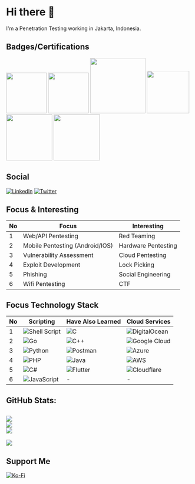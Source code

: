 # Hi there 👋
I'm a Penetration Testing working in Jakarta, Indonesia.

## Badges/Certifications
[<img src="https://images.credly.com/images/ec81134d-e80b-4eb5-ae07-0eb8e1a60fcd/image.png" width=110>](https://www.credential.net/bc943e77-c6b0-49a3-857a-230aafdb6726)
[<img src="https://api.eu.badgr.io/public/assertions/J-4Lz_iJQxeI6WAC-mZxrQ/image" width=110>](https://eu.badgr.com/public/assertions/J-4Lz_iJQxeI6WAC-mZxrQ)
[<img src="https://app.hackthebox.com/images/icons/ic-prolabs/ic-dante-certs.svg" width=150>](https://drive.google.com/drive/folders/1nxuEeqOVoKCwLGd4P3GtoNB5LypbEL6M)
[<img src="https://academy.hackthebox.com/storage/badges/master-of-the-registers.png" width=115>](https://academy.hackthebox.com/achievement/202827/path/18)
[<img src="https://assets.pentesterlab.com/badges/unix.png" width=125>](https://ptl-certs.s3.amazonaws.com/PTLU11098.pdf?X-Amz-Algorithm=AWS4-HMAC-SHA256&X-Amz-Credential=AKIAI5SYYGSB2WKF7OAA%2F20230204%2Fus-east-1%2Fs3%2Faws4_request&X-Amz-Date=20230204T144008Z&X-Amz-Expires=3600&X-Amz-SignedHeaders=host&X-Amz-Signature=8f1deb323928685eee1187cfabe23980354a641a12f3d7b79d56b1bcf615b4bc)
[<img src="https://assets.pentesterlab.com/badges/introduction.png" width=125>](https://ptl-certs.s3.amazonaws.com/PTLN21704.pdf?X-Amz-Algorithm=AWS4-HMAC-SHA256&X-Amz-Credential=AKIAI5SYYGSB2WKF7OAA%2F20230126%2Fus-east-1%2Fs3%2Faws4_request&X-Amz-Date=20230126T030909Z&X-Amz-Expires=3600&X-Amz-SignedHeaders=host&X-Amz-Signature=b577ae8a51502cb91171210bf4b47bb94d7640025e975436bfff414c31d8ed0e)

## Social
[![LinkedIn](https://img.shields.io/badge/LinkedIn-%230077B5.svg?logo=linkedin&logoColor=white)](https://linkedin.com/in/nairpaa) [![Twitter](https://img.shields.io/badge/Twitter-%231DA1F2.svg?logo=Twitter&logoColor=white)](https://twitter.com/nairpaa) 

## Focus & Interesting
| No | Focus                           | Interesting         |
|----|---------------------------------|---------------------|
| 1  | Web/API Pentesting              | Red Teaming         |
| 2  | Mobile Pentesting (Android/IOS) | Hardware Pentesting |
| 3  | Vulnerability Assessment        | Cloud Pentesting    |
| 4  | Exploit Development             | Lock Picking        |
| 5  | Phishing                        | Social Engineering  |
| 6  | Wifi Pentesting                 | CTF                 |

## Focus Technology Stack
| No | Scripting                                                                                                           | Have Also Learned                                                                                      | Cloud Services                                                                                                          |
|----|---------------------------------------------------------------------------------------------------------------------|--------------------------------------------------------------------------------------------------------|-------------------------------------------------------------------------------------------------------------------------|
| 1  | ![Shell Script](https://img.shields.io/badge/shell_script-%23121011.svg?style=flat&logo=gnu-bash&logoColor=white)   | ![C](https://img.shields.io/badge/c-%2300599C.svg?style=flat&logo=c&logoColor=white)                   | ![DigitalOcean](https://img.shields.io/badge/DigitalOcean-%230167ff.svg?style=flat&logo=digitalOcean&logoColor=white)   |
| 2  | ![Go](https://img.shields.io/badge/go-%2300ADD8.svg?style=flat&logo=go&logoColor=white)                             | ![C++](https://img.shields.io/badge/c++-%2300599C.svg?style=flat&logo=c%2B%2B&logoColor=white)         | ![Google Cloud](https://img.shields.io/badge/Google%20Cloud-%234285F4.svg?style=flat&logo=google-cloud&logoColor=white) |
| 3  | ![Python](https://img.shields.io/badge/python-3670A0?style=flat&logo=python&logoColor=ffdd54)                       | ![Postman](https://img.shields.io/badge/Postman-FF6C37?style=flat&logo=postman&logoColor=white)        | ![Azure](https://img.shields.io/badge/azure-%230072C6.svg?style=flat&logo=azure-devops&logoColor=white)                 |
| 4  | ![PHP](https://img.shields.io/badge/php-%23777BB4.svg?style=flat&logo=php&logoColor=white)                          | ![Java](https://img.shields.io/badge/java-%23ED8B00.svg?style=flat&logo=java&logoColor=white)          | ![AWS](https://img.shields.io/badge/AWS-%23FF9900.svg?style=flat&logo=amazon-aws&logoColor=white)                       |
| 5  | ![C#](https://img.shields.io/badge/c%23-%23239120.svg?style=flat&logo=c-sharp&logoColor=white)                      | ![Flutter](https://img.shields.io/badge/Flutter-%2302569B.svg?style=flat&logo=Flutter&logoColor=white) | ![Cloudflare](https://img.shields.io/badge/Cloudflare-F38020?style=flat&logo=Cloudflare&logoColor=white)                |
| 6  | ![JavaScript](https://img.shields.io/badge/javascript-%23323330.svg?style=flat&logo=javascript&logoColor=%23F7DF1E) | -                                                                                                      | -                                                                                                                       |
## GitHub Stats:
![](https://github-readme-stats.vercel.app/api?username=nairpaa&theme=onedark&hide_border=false&include_all_commits=false&count_private=false)<br/>
![](https://github-readme-streak-stats.herokuapp.com/?user=nairpaa&theme=onedark&hide_border=false)<br/>
![](https://github-readme-stats.vercel.app/api/top-langs/?username=nairpaa&theme=onedark&hide_border=false&include_all_commits=false&count_private=false&layout=compact)
---
[![](https://visitcount.itsvg.in/api?id=nairpaa&icon=0&color=12)](https://visitcount.itsvg.in)

## Support Me
[![Ko-Fi](https://img.shields.io/badge/Ko--fi-F16061?style=for-the-badge&logo=ko-fi&logoColor=white)](https://ko-fi.com/nairpaa) 
  
<!-- Proudly created with GPRM ( https://gprm.itsvg.in ) -->
